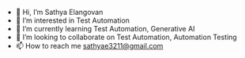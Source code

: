 - 👋 Hi, I’m Sathya Elangovan
- 👀 I’m interested in Test Automation
- 🌱 I’m currently learning Test Automation, Generative AI
- 💞️ I’m looking to collaborate on Test Automation, Automation Testing
- 📫 How to reach me sathyae3211@gmail.com
